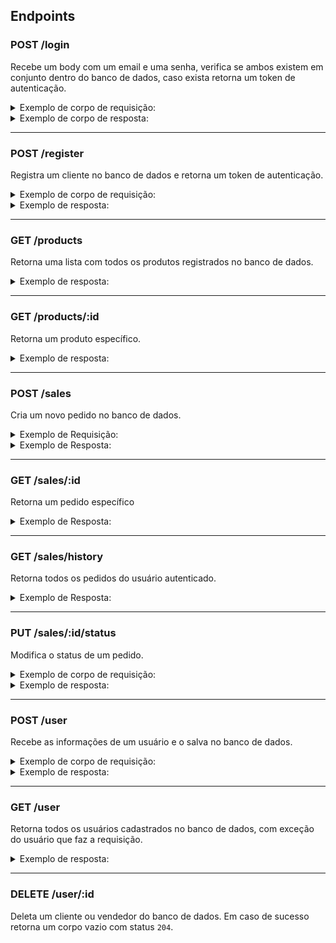 ## Endpoints

### POST /login

Recebe um body com um email e uma senha, verifica se ambos existem em conjunto dentro do banco de dados, caso exista retorna um token de autenticação.

<details>
  <summary>Exemplo de corpo de requisição:</summary>
  
```json
{
  "email": "lewishamilton@gmail.com",
  "password": "123456"
}
```
  
</details>

<details>
  <summary>Exemplo de corpo de resposta:</summary>
  
#### Retorna um status `200`

```json
{
  "token": "eyJhbGciOiJIUzI1NiIsInR5cCI6IkpXVCJ9.eyJwYXlsb2FkIjp7ImlkIjo1LCJkaXNwbGF5TmFtZSI6InVzdWFyaW8gZGUgdGVzdGUiLCJlbWFpbCI6InRlc3RlQGVtYWlsLmNvbSIsImltYWdlIjoibnVsbCJ9LCJpYXQiOjE2MjAyNDQxODcsImV4cCI6MTYyMDY3NjE4N30.Roc4byj6mYakYqd9LTCozU1hd9k_Vw5IWKGL4hcCVG8"
}
```

#### Caso não exista retorna um erro com status `404`

```json
{
  "message": "User not found"
}
```

</details>

<hr/>

### POST /register

Registra um cliente no banco de dados e retorna um token de autenticação.

<details>
  <summary>Exemplo de corpo de requisição:</summary>
  
```json
{
  "name": "Brett Wiltshire",
  "email": "brett@email.com",
  "password": "123456"
}
```
  
</details>

<details>
  <summary>Exemplo de resposta:</summary>

#### Retorna um status `201`

```json
{
  "token": "eyJhbGciOiJIUzI1NiIsInR5cCI6IkpXVCJ9.eyJwYXlsb2FkIjp7ImlkIjo1LCJkaXNwbGF5TmFtZSI6InVzdWFyaW8gZGUgdGVzdGUiLCJlbWFpbCI6InRlc3RlQGVtYWlsLmNvbSIsImltYWdlIjoibnVsbCJ9LCJpYXQiOjE2MjAyNDQxODcsImV4cCI6MTYyMDY3NjE4N30.Roc4byj6mYakYqd9LTCozU1hd9k_Vw5IWKGL4hcCVG8"
}
```

#### Caso alguma informação esteja com formato inválido retorna um status `422`

```json
{
  "message": "Error message"
}
```

#### Caso o usuário já exista retorna um status `409`

```json
{
  "message": "User already exists"
}
```

</details>

<hr/>

### GET /products

Retorna uma lista com todos os produtos registrados no banco de dados.

<details>
  <summary>Exemplo de resposta:</summary>
  
```json
[
  {
    "id": 1,
    "name": "Skol Lata 250ml",
    "price": 2.20,
    "urlImage": "http://localhost:3001/images/skol_lata_350ml.jpg"
  },
  /* ... */
]
```
  
</details>

<hr/>

### GET /products/:id

Retorna um produto específico.

<details>
  <summary>Exemplo de resposta:</summary>
  
```json
{
  "id": 1,
  "name": "Skol Lata 250ml",
  "price": 2.20,
  "urlImage": "http://localhost:3001/images/skol_lata_350ml.jpg"
},
```
  
#### Caso não exista retorna um erro com status `404`

```json
{
  "message": "Product not found"
}
```

</details>

<hr/>

### POST /sales

Cria um novo pedido no banco de dados.

<details>
  <summary>Exemplo de Requisição:</summary>
  
```json
{
  "sellerId": 2,
  "totalPrice": 9.70,
  "deliveryAddress": "Av. Marechal Rondon",
  "deliveryNumber": "149",
  "products": [
    {
      "id": 1,
      "quantity": 3
    },
    {
      "id": 2,
      "quantity": 2
    },
    {
      "id": 3,
      "quantity": 1
    }
  ]
}
```

</details>

<details>
  <summary>Exemplo de Resposta:</summary>
  
```json
{
  "id": 1,
  "userId": 3,
  "sellerId": 1,
  "totalPrice": 20,
  "deliveryAddress": "Av. Municipal",
  "deliveryNumber": "2495",
  "saleDate": "2022-11-30T21:36:47.000Z",
  "status": "PENDENTE",
  "products": [
    {
      "id": 1,
      "name": "Skol Lata 250ml",
      "price": 2.2,
      "urlImage": "http://localhost:3001/images/skol_lata_350ml.jpg",
      "quantity": 2
    },
    {
      "id": 3,
      "name": "Antarctica Pilsen 300ml",
      "price": 2.49,
      "urlImage": "http://localhost:3001/images/antarctica_pilsen_300ml.jpg",
      "quantity": 1
    }
  ]
}
```

#### Caso alguma informação esteja com formato inválido retorna um status `422`

```json
{
  "message": "Error message"
}
```

</details>

<hr/>

### GET /sales/:id

Retorna um pedido específico

<details>
  <summary>Exemplo de Resposta:</summary>
  
```json
{
  "id": 1,
  "userId": 3,
  "sellerId": 1,
  "totalPrice": 20,
  "deliveryAddress": "Av. Municipal",
  "deliveryNumber": "2495",
  "saleDate": "2022-11-30T21:36:47.000Z",
  "status": "PENDENTE",
  "products": [
    {
      "id": 1,
      "name": "Skol Lata 250ml",
      "price": 2.2,
      "urlImage": "http://localhost:3001/images/skol_lata_350ml.jpg",
      "quantity": 2
    },
    {
      "id": 3,
      "name": "Antarctica Pilsen 300ml",
      "price": 2.49,
      "urlImage": "http://localhost:3001/images/antarctica_pilsen_300ml.jpg",
      "quantity": 1
    }
  ]
}
```

#### Caso não exista retorna um status `404`

```json
{
  "message": "Sale not found"
}
```

</details>

<hr/>

### GET /sales/history

Retorna todos os pedidos do usuário autenticado.

<details>
  <summary>Exemplo de Resposta:</summary>
  
```json
[
  {
    "id": 1,
    "userId": 3,
    "sellerId": 1,
    "totalPrice": 20,
    "deliveryAddress": "Av. Municipal",
    "deliveryNumber": "2495",
    "saleDate": "2022-11-30T21:36:47.000Z",
    "status": "PENDENTE",
    "products": [
      {
        "id": 1,
        "name": "Skol Lata 250ml",
        "price": 2.2,
        "urlImage": "http://localhost:3001/images/skol_lata_350ml.jpg",
        "quantity": 2
      },
      {
        "id": 3,
        "name": "Antarctica Pilsen 300ml",
        "price": 2.49,
        "urlImage": "http://localhost:3001/images/antarctica_pilsen_300ml.jpg",
        "quantity": 1
      }
    ]
  },
  /* ... */
]
```

</details>

<hr/>

### PUT /sales/:id/status

Modifica o status de um pedido.

<details>
<summary>Exemplo de corpo de requisição:</summary>

```ts
{
  "status": "PENDENTE" | "PREPARANDO" | "EM TRÂNSITO" | "ENTREGUE"
}
```

</details>

<details>
  <summary>Exemplo de resposta:</summary>
  
```json
{
  "id": 1,
  "userId": 3,
  "sellerId": 1,
  "totalPrice": 20,
  "deliveryAddress": "Av. Municipal",
  "deliveryNumber": "2495",
  "saleDate": "2022-11-30T21:36:47.000Z",
  "status": "PENDENTE",
  "products": [
    {
      "id": 1,
      "name": "Skol Lata 250ml",
      "price": 2.2,
      "urlImage": "http://localhost:3001/images/skol_lata_350ml.jpg",
      "quantity": 2
    },
    {
      "id": 3,
      "name": "Antarctica Pilsen 300ml",
      "price": 2.49,
      "urlImage": "http://localhost:3001/images/antarctica_pilsen_300ml.jpg",
      "quantity": 1
    }
  ]
}
```
  
</details>

<hr>

### POST /user

Recebe as informações de um usuário e o salva no banco de dados.

<details>
  <summary>Exemplo de corpo de requisição:</summary>
  
```ts
{
  "name": "Brett Wiltshire",
  "email": "brett@email.com",
  "password": "123456",
  "role": "customer" | "seller" | "administrator"
}
```
  
</details>

<details>
  <summary>Exemplo de resposta:</summary>
  
```json
{
  "id": 4,
  "name": "Brett Wiltshire",
  "email": "brett@email.com",
  "role": "seller"
}
```

#### Caso o usuário já exista retorna um status `409`

```json
{
  "message": "User already exists"
}
```

</details>

<hr/>

### GET /user

Retorna todos os usuários cadastrados no banco de dados, com exceção do usuário que faz a requisição.

<details>
  <summary>Exemplo de resposta:</summary>
  
```json
[
  {
    "id": 4,
    "name": "Brett Wiltshire",
    "email": "brett@email.com",
    "role": "seller"
  },
  /* ... */
]
```

</details>

<hr>

### DELETE /user/:id

Deleta um cliente ou vendedor do banco de dados. Em caso de sucesso retorna um corpo vazio com status `204`.
